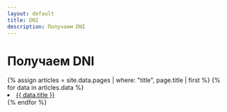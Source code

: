 ```yaml
---
layout: default
title: DNI
description: Получаем DNI
---
```

# Получаем DNI

<ul-x>
  {% assign articles = site.data.pages | where: "title", page.title | first %}
	{% for data in articles.data %}
      <li>
  		<a href="{{ data.link | relative_url }}">{{ data.title }}</a>
      </li>
	{% endfor %}
</ul-x>
